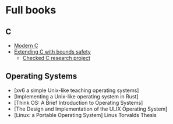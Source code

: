 # Full books

## C

* [Modern C](http://icube-icps.unistra.fr/index.php/File:ModernC.pdf)
* [Extending C with bounds safety](https://github.com/Microsoft/checkedc/releases/download/v0.5-final/checkedc-v0.5.pdf)
  * [Checked C research project](https://github.com/Microsoft/checkedc)

## Operating Systems 

* [xv6 a simple Unix-like teaching operating systems]
* [Implementing a Unix-like operating system in Rust]
* [Think OS: A Brief Introduction to Operating Systems]
* [The Design and Implementation of the ULIX Operating System]
* [Linux: a Portable Operating System] Linus Torvalds Thesis
